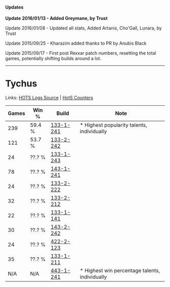 #### Updates
**Update 2016/01/13 - Added Greymane, by Trust**

Update 2016/01/08 - Updated all stats, Added Artanis, Cho'Gall, Lunara, by Trust

Update 2015/09/25 - Kharazim added thanks to PR by Anubis Black

Update 2015/09/17 - First post Rexxar patch numbers, resetting the total games, potentially shifting builds around a lot.

***

# Tychus

Links: [HOTS Logs Source](https://www.hotslogs.com/Sitewide/HeroDetails?Hero=Tychus) | [HotS Counters](http://hotscounters.com/#/hero/Tychus)

Games  | Win %  | Build     | Note
-----  | -----  | -----     | ----
239    | 59.4 % | [133-1-241](http://www.heroesfire.com/hots/talent-calculator/tychus#hEQf) | * Highest popularity talents, individually
121    | 53.7 % | [133-2-242](http://www.heroesfire.com/hots/talent-calculator/tychus#hEgI) | 
24     | ??.? % | [133-1-243](http://www.heroesfire.com/hots/talent-calculator/tychus#hEQh) | 
78     | ??.? % | [143-1-241](http://www.heroesfire.com/hots/talent-calculator/tychus#hcr9) | 
24     | ??.? % | [133-2-222](http://www.heroesfire.com/hots/talent-calculator/tychus#hEf-) | 
32     | ??.? % | [133-2-212](http://www.heroesfire.com/hots/talent-calculator/tychus#hEfq) | 
22     | ??.? % | [133-1-141](http://www.heroesfire.com/hots/talent-calculator/tychus#hEP5) | 
30     | ??.? % | [143-2-242](http://www.heroesfire.com/hots/talent-calculator/tychus#hd4o) | 
24     | ??.? % | [422-2-123](http://www.heroesfire.com/hots/talent-calculator/tychus#sGCh) | 
35     | ??.? % | [133-1-211](http://www.heroesfire.com/hots/talent-calculator/tychus#hEQB) | 
N/A    | N/A    | [443-1-241](http://www.heroesfire.com/hots/talent-calculator/tychus#t3G9) | * Highest win percentage talents, individually
